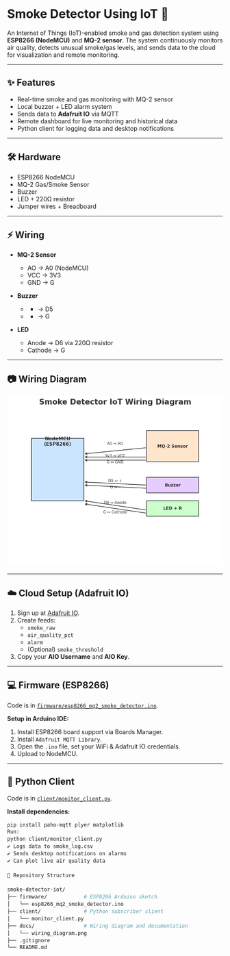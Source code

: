 # Smoke Detector Using IoT 🚨

An Internet of Things (IoT)-enabled smoke and gas detection system using **ESP8266 (NodeMCU)** and **MQ-2 sensor**. The system continuously monitors air quality, detects unusual smoke/gas levels, and sends data to the cloud for visualization and remote monitoring.  

---

## ✨ Features
- Real-time smoke and gas monitoring with MQ-2 sensor  
- Local buzzer + LED alarm system  
- Sends data to **Adafruit IO** via MQTT  
- Remote dashboard for live monitoring and historical data  
- Python client for logging data and desktop notifications  

---

## 🛠️ Hardware
- ESP8266 NodeMCU  
- MQ-2 Gas/Smoke Sensor  
- Buzzer  
- LED + 220Ω resistor  
- Jumper wires + Breadboard  

---

## ⚡ Wiring
- **MQ-2 Sensor**
  - AO → A0 (NodeMCU)  
  - VCC → 3V3  
  - GND → G  

- **Buzzer**
  - + → D5  
  - - → G  

- **LED**
  - Anode → D6 via 220Ω resistor  
  - Cathode → G  

---

## 📷 Wiring Diagram
![Wiring Diagram](docs/wiring_diagram.png)

---

## ☁️ Cloud Setup (Adafruit IO)
1. Sign up at [Adafruit IO](https://io.adafruit.com/).  
2. Create feeds:
   - `smoke_raw`  
   - `air_quality_pct`  
   - `alarm`  
   - (Optional) `smoke_threshold`  
3. Copy your **AIO Username** and **AIO Key**.  

---

## 💻 Firmware (ESP8266)
Code is in [`firmware/esp8266_mq2_smoke_detector.ino`](firmware/esp8266_mq2_smoke_detector.ino).  

**Setup in Arduino IDE:**
1. Install ESP8266 board support via Boards Manager.  
2. Install `Adafruit MQTT Library`.  
3. Open the `.ino` file, set your WiFi & Adafruit IO credentials.  
4. Upload to NodeMCU.  

---

## 🐍 Python Client
Code is in [`client/monitor_client.py`](client/monitor_client.py).  

**Install dependencies:**
```bash
pip install paho-mqtt plyer matplotlib
Run:
python client/monitor_client.py
✔ Logs data to smoke_log.csv
✔ Sends desktop notifications on alarms
✔ Can plot live air quality data

📂 Repository Structure

smoke-detector-iot/
├── firmware/            # ESP8266 Arduino sketch
│   └── esp8266_mq2_smoke_detector.ino
├── client/              # Python subscriber client
│   └── monitor_client.py
├── docs/                # Wiring diagram and documentation
│   └── wiring_diagram.png
├── .gitignore
└── README.md
